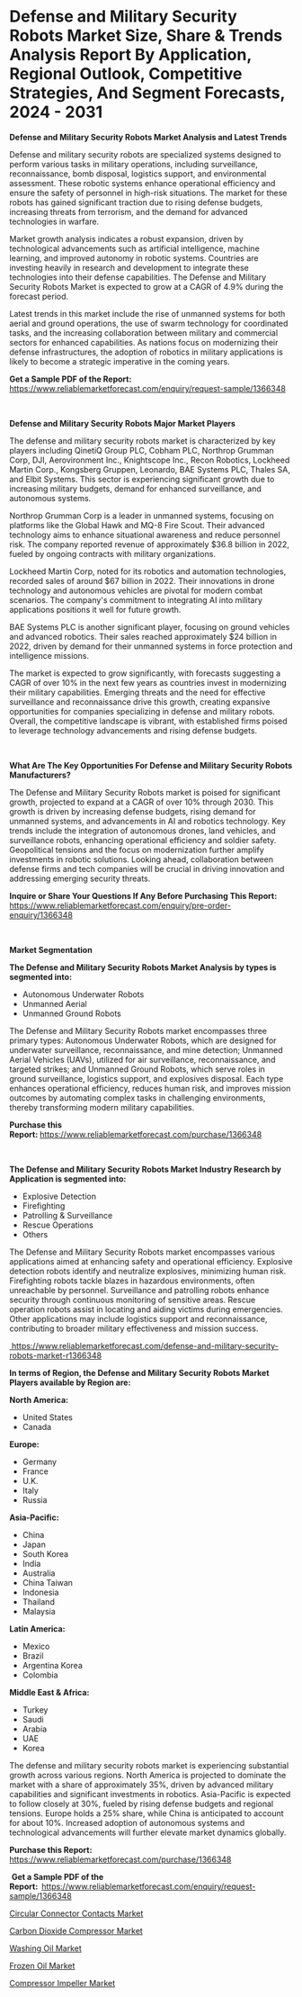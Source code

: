 <p><h1>Defense and Military Security Robots Market Size, Share & Trends Analysis Report By Application, Regional Outlook, Competitive Strategies, And Segment Forecasts, 2024 - 2031</h1></p><p><strong>Defense and Military Security Robots Market Analysis and Latest Trends</strong></p>
<p><p>Defense and military security robots are specialized systems designed to perform various tasks in military operations, including surveillance, reconnaissance, bomb disposal, logistics support, and environmental assessment. These robotic systems enhance operational efficiency and ensure the safety of personnel in high-risk situations. The market for these robots has gained significant traction due to rising defense budgets, increasing threats from terrorism, and the demand for advanced technologies in warfare.</p><p>Market growth analysis indicates a robust expansion, driven by technological advancements such as artificial intelligence, machine learning, and improved autonomy in robotic systems. Countries are investing heavily in research and development to integrate these technologies into their defense capabilities. The Defense and Military Security Robots Market is expected to grow at a CAGR of 4.9% during the forecast period. </p><p>Latest trends in this market include the rise of unmanned systems for both aerial and ground operations, the use of swarm technology for coordinated tasks, and the increasing collaboration between military and commercial sectors for enhanced capabilities. As nations focus on modernizing their defense infrastructures, the adoption of robotics in military applications is likely to become a strategic imperative in the coming years.</p></p>
<p><strong>Get a Sample PDF of the Report:&nbsp;</strong> <a href="https://www.reliablemarketforecast.com/enquiry/request-sample/1366348?utm_campaign=1890&utm_medium=2&utm_source=Github&utm_content=ia&utm_term=26122024&utm_id=defense-and-military-security-robots">https://www.reliablemarketforecast.com/enquiry/request-sample/1366348</a></p>
<p>&nbsp;</p>
<p><strong>Defense and Military Security Robots Major Market Players</strong></p>
<p><p>The defense and military security robots market is characterized by key players including QinetiQ Group PLC, Cobham PLC, Northrop Grumman Corp, DJI, Aerovironment Inc., Knightscope Inc., Recon Robotics, Lockheed Martin Corp., Kongsberg Gruppen, Leonardo, BAE Systems PLC, Thales SA, and Elbit Systems. This sector is experiencing significant growth due to increasing military budgets, demand for enhanced surveillance, and autonomous systems.</p><p>Northrop Grumman Corp is a leader in unmanned systems, focusing on platforms like the Global Hawk and MQ-8 Fire Scout. Their advanced technology aims to enhance situational awareness and reduce personnel risk. The company reported revenue of approximately $36.8 billion in 2022, fueled by ongoing contracts with military organizations.</p><p>Lockheed Martin Corp, noted for its robotics and automation technologies, recorded sales of around $67 billion in 2022. Their innovations in drone technology and autonomous vehicles are pivotal for modern combat scenarios. The company's commitment to integrating AI into military applications positions it well for future growth.</p><p>BAE Systems PLC is another significant player, focusing on ground vehicles and advanced robotics. Their sales reached approximately $24 billion in 2022, driven by demand for their unmanned systems in force protection and intelligence missions.</p><p>The market is expected to grow significantly, with forecasts suggesting a CAGR of over 10% in the next few years as countries invest in modernizing their military capabilities. Emerging threats and the need for effective surveillance and reconnaissance drive this growth, creating expansive opportunities for companies specializing in defense and military robots. Overall, the competitive landscape is vibrant, with established firms poised to leverage technology advancements and rising defense budgets.</p></p>
<p>&nbsp;</p>
<p><strong>What Are The Key Opportunities For Defense and Military Security Robots Manufacturers?</strong></p>
<p><p>The Defense and Military Security Robots market is poised for significant growth, projected to expand at a CAGR of over 10% through 2030. This growth is driven by increasing defense budgets, rising demand for unmanned systems, and advancements in AI and robotics technology. Key trends include the integration of autonomous drones, land vehicles, and surveillance robots, enhancing operational efficiency and soldier safety. Geopolitical tensions and the focus on modernization further amplify investments in robotic solutions. Looking ahead, collaboration between defense firms and tech companies will be crucial in driving innovation and addressing emerging security threats.</p></p>
<p><strong>Inquire or Share Your Questions If Any Before Purchasing This Report:</strong> <a href="https://www.reliablemarketforecast.com/enquiry/pre-order-enquiry/1366348?utm_campaign=1890&utm_medium=2&utm_source=Github&utm_content=ia&utm_term=26122024&utm_id=defense-and-military-security-robots">https://www.reliablemarketforecast.com/enquiry/pre-order-enquiry/1366348</a></p>
<p>&nbsp;</p>
<p><strong>Market Segmentation</strong></p>
<p><strong>The Defense and Military Security Robots Market Analysis by types is segmented into:</strong></p>
<p><ul><li>Autonomous Underwater Robots</li><li>Unmanned Aerial</li><li>Unmanned Ground Robots</li></ul></p>
<p><p>The Defense and Military Security Robots market encompasses three primary types: Autonomous Underwater Robots, which are designed for underwater surveillance, reconnaissance, and mine detection; Unmanned Aerial Vehicles (UAVs), utilized for air surveillance, reconnaissance, and targeted strikes; and Unmanned Ground Robots, which serve roles in ground surveillance, logistics support, and explosives disposal. Each type enhances operational efficiency, reduces human risk, and improves mission outcomes by automating complex tasks in challenging environments, thereby transforming modern military capabilities.</p></p>
<p><strong>Purchase this Report:&nbsp;</strong><a href="https://www.reliablemarketforecast.com/purchase/1366348?utm_campaign=1890&utm_medium=2&utm_source=Github&utm_content=ia&utm_term=26122024&utm_id=defense-and-military-security-robots">https://www.reliablemarketforecast.com/purchase/1366348</a></p>
<p>&nbsp;</p>
<p><strong>The Defense and Military Security Robots Market Industry Research by Application is segmented into:</strong></p>
<p><ul><li>Explosive Detection</li><li>Firefighting</li><li>Patrolling & Surveillance</li><li>Rescue Operations</li><li>Others</li></ul></p>
<p><p>The Defense and Military Security Robots market encompasses various applications aimed at enhancing safety and operational efficiency. Explosive detection robots identify and neutralize explosives, minimizing human risk. Firefighting robots tackle blazes in hazardous environments, often unreachable by personnel. Surveillance and patrolling robots enhance security through continuous monitoring of sensitive areas. Rescue operation robots assist in locating and aiding victims during emergencies. Other applications may include logistics support and reconnaissance, contributing to broader military effectiveness and mission success.</p></p>
<p><a href="https://www.reliablemarketforecast.com/defense-and-military-security-robots-market-r1366348?utm_campaign=1890&utm_medium=2&utm_source=Github&utm_content=ia&utm_term=26122024&utm_id=defense-and-military-security-robots">&nbsp;https://www.reliablemarketforecast.com/defense-and-military-security-robots-market-r1366348</a></p>
<p><strong>In terms of Region, the Defense and Military Security Robots Market Players available by Region are:</strong></p>
<p>
    <p> <strong> North America: </strong>
        <ul>
            <li>United States</li>
            <li>Canada</li>
        </ul>
        </p> 
    <p> <strong> Europe: </strong>
        <ul>
            <li>Germany</li>
            <li>France</li>
            <li>U.K.</li>
            <li>Italy</li>
            <li>Russia</li>
        </ul>
        </p> 
    <p> <strong> Asia-Pacific: </strong>
        <ul>
            <li>China</li>
            <li>Japan</li>
            <li>South Korea</li>
            <li>India</li>
            <li>Australia</li>
            <li>China Taiwan</li>
            <li>Indonesia</li>
            <li>Thailand</li>
            <li>Malaysia</li>
        </ul>
        </p> 
    <p> <strong> Latin America: </strong>
        <ul>
            <li>Mexico</li>
            <li>Brazil</li>
            <li>Argentina Korea</li>
            <li>Colombia</li>
        </ul>
        </p> 
    <p> <strong> Middle East & Africa: </strong>
        <ul>
            <li>Turkey</li>
            <li>Saudi</li>
            <li>Arabia</li>
            <li>UAE</li>
            <li>Korea</li>
        </ul>
    </p>
    </p>
<p><p>The defense and military security robots market is experiencing substantial growth across various regions. North America is projected to dominate the market with a share of approximately 35%, driven by advanced military capabilities and significant investments in robotics. Asia-Pacific is expected to follow closely at 30%, fueled by rising defense budgets and regional tensions. Europe holds a 25% share, while China is anticipated to account for about 10%. Increased adoption of autonomous systems and technological advancements will further elevate market dynamics globally.</p></p>
<p><strong>Purchase this Report: </strong><a href="https://www.reliablemarketforecast.com/purchase/1366348?utm_campaign=1890&utm_medium=2&utm_source=Github&utm_content=ia&utm_term=26122024&utm_id=defense-and-military-security-robots">https://www.reliablemarketforecast.com/purchase/1366348</a></p>
<p>&nbsp;<strong>Get a Sample PDF of the Report:&nbsp;&nbsp;</strong><a href="https://www.reliablemarketforecast.com/enquiry/request-sample/1366348?utm_campaign=1890&utm_medium=2&utm_source=Github&utm_content=ia&utm_term=26122024&utm_id=defense-and-military-security-robots">https://www.reliablemarketforecast.com/enquiry/request-sample/1366348</a></p>
<p><strong></strong></p>
<p><p><a href="https://www.linkedin.com/pulse/circular-connector-contacts-market-analysis-2024-2031-projected-bdeac?utm_campaign=1890&utm_medium=2&utm_source=Github&utm_content=ia&utm_term=26122024&utm_id=defense-and-military-security-robots">Circular Connector Contacts Market</a></p><p><a href="https://www.linkedin.com/pulse/unveiling-carbon-dioxide-compressor-market-drivers-projected-61-zv2mc?utm_campaign=1890&utm_medium=2&utm_source=Github&utm_content=ia&utm_term=26122024&utm_id=defense-and-military-security-robots">Carbon Dioxide Compressor Market</a></p><p><a href="https://www.linkedin.com/pulse/in-depth-washing-oil-report-industry-analysis-forecasted-growth-bnb1c?utm_campaign=1890&utm_medium=2&utm_source=Github&utm_content=ia&utm_term=26122024&utm_id=defense-and-military-security-robots">Washing Oil Market</a></p><p><a href="https://www.linkedin.com/pulse/frozen-oil-market-research-2024-2031-growth-opportunities-57-cagr-szvtc?utm_campaign=1890&utm_medium=2&utm_source=Github&utm_content=ia&utm_term=26122024&utm_id=defense-and-military-security-robots">Frozen Oil Market</a></p><p><a href="https://www.linkedin.com/pulse/compressor-impeller-market-analysis-present-size-growth-forecast-ddlac?utm_campaign=1890&utm_medium=2&utm_source=Github&utm_content=ia&utm_term=26122024&utm_id=defense-and-military-security-robots">Compressor Impeller Market</a></p></p>